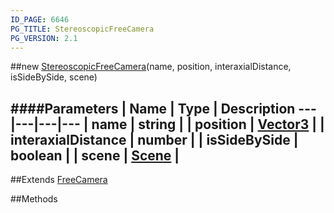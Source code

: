 ```yaml
---
ID_PAGE: 6646
PG_TITLE: StereoscopicFreeCamera
PG_VERSION: 2.1
---
```

##new [StereoscopicFreeCamera](page.php?p=6646)(name, position, interaxialDistance, isSideBySide, scene)

####Parameters
 | Name | Type | Description
---|---|---|---
 | name | string | 
 | position | [Vector3](page.php?p=6751) | 
 | interaxialDistance | number | 
 | isSideBySide | boolean | 
 | scene | [Scene](page.php?p=6662) | 
---

##Extends [FreeCamera](page.php?p=6638)


##Methods
